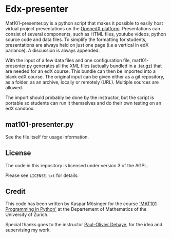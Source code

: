 Edx-presenter
=============

Mat101-presenter.py is a python script that makes it possible to easily host virtual project presentations on the [OpenedX platform](https://github.com/edX). Presentations can consist of several components, such as HTML files, youtube videos, python source code and data files. To simplify the formatting for students, presentations are always held on just one page (i.e a vertical in edX parlance). A discussion is always appended.

With the input of a few data files and one configuration file, mat101-presenter.py generates all the XML files (actually bundled in a .tar.gz) that are needed for an edX course. This bundle can then be imported into a blank edX course. The original input can be given either as a git repository, as a folder, as an archive, locally or remotely (URL). Multiple sources are allowed. 

The import should probably be done by the instructor, but the script is portable so students can run it themselves and do their own testing on an edX sandbox. 

mat101-presenter.py 
-------------------

See the file itself for usage information.


License
-------

The code in this repository is licensed under version 3 of the AGPL.

Please see ``LICENSE.txt`` for details.


Credit
------
This code has been written by Kaspar Mösinger for the course ['MAT101 Programming in Python'](http://www.vorlesungen.uzh.ch/HS13/suche/sm-50648594.modveranst.html) at the Departement of Mathematics of the University of Zurich.

Special thanks goes to the instructor [Paul-Olivier Dehaye](http://user.math.uzh.ch/dehaye/), for the idea and supervising my work.
